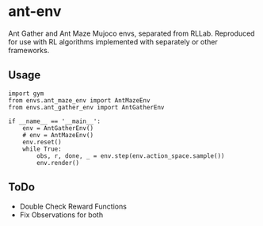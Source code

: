 # ant-env
Ant Gather and Ant Maze Mujoco envs, separated from RLLab. Reproduced for use with RL algorithms implemented with separately or other frameworks.

## Usage
```
import gym
from envs.ant_maze_env import AntMazeEnv
from envs.ant_gather_env import AntGatherEnv

if __name__ == '__main__':
    env = AntGatherEnv()
    # env = AntMazeEnv()
    env.reset()
    while True:
        obs, r, done, _ = env.step(env.action_space.sample())
        env.render()
```

## ToDo
* Double Check Reward Functions
* Fix Observations for both